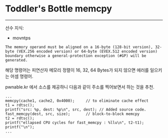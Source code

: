 # Toddler's Bottle memcpy
---
선수 지식:
 - movntps


`
The memory operand must be aligned on a 16-byte (128-bit version), 32-byte (VEX.256 encoded version) or 64-byte (EVEX.512 encoded version) boundary otherwise a general-protection exception (#GP) will be generated.
`

해당 명령어는 피연산자 메모리 정렬이 16, 32, 64 Bytes가 되지 않으면 에러를 일으키는 어셈 명령어.

pwnable.kr 에서 소스를 제공하니 다음과 같이 주소를 찍어보면서 하는 것을 추천.
```
...
memcpy(cache1, cache2, 0x4000);		// to eliminate cache effect
t1 = rdtsc();
printf("src: %p, dest: %p\n", src, dest); // Added source code.
fast_memcpy(dest, src, size);		// block-to-block memcpy
t2 = rdtsc();
printf("ellapsed CPU cycles for fast_memcpy : %llu\n", t2-t1);
printf("\n");
...
```
